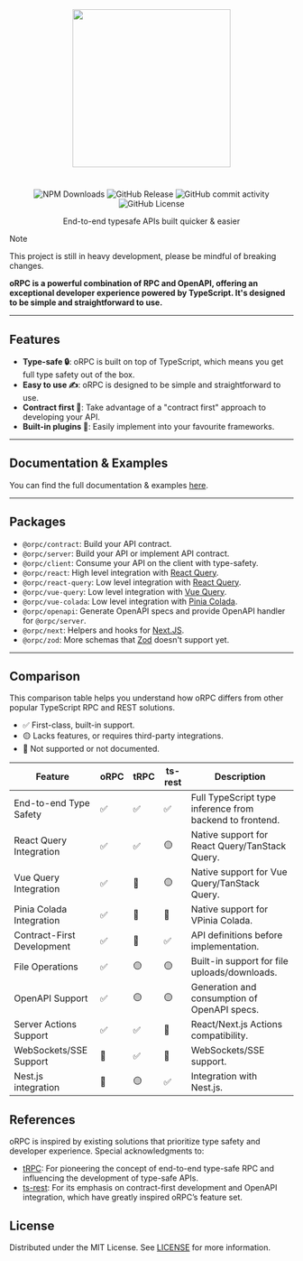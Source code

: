 <div align="center">
  <image align="center" src="./logo.webp" width=280 />
</div>

<h1></h1>

<div align="center">

![NPM Downloads](https://img.shields.io/npm/dm/%40orpc/server?logo=npm)
![GitHub Release](https://img.shields.io/github/v/release/unnoq/orpc?logo=github)
![GitHub commit activity](https://img.shields.io/github/commit-activity/m/unnoq/orpc?logo=git&logoColor=%23fff)
![GitHub License](https://img.shields.io/github/license/unnoq/orpc)

</div>

<p align="center">End-to-end typesafe APIs built quicker & easier</p>

> [!NOTE]
> This project is still in heavy development, please be mindful of breaking changes.

**oRPC is a powerful combination of RPC and OpenAPI, offering an exceptional developer experience powered by TypeScript. It's designed to be simple and straightforward to use.**

---

## Features

- **Type-safe 🔒**: oRPC is built on top of TypeScript, which means you get full type safety out of the box.
- **Easy to use ✍️**: oRPC is designed to be simple and straightforward to use.
- **Contract first 📝**: Take advantage of a "contract first" approach to developing your API.
- **Built-in plugins 🔌**: Easily implement into your favourite frameworks.

---

## Documentation & Examples

You can find the full documentation & examples [here](https://orpc.unnoq.com).

---

## Packages

- `@orpc/contract`: Build your API contract.
- `@orpc/server`: Build your API or implement API contract.
- `@orpc/client`: Consume your API on the client with type-safety.
- `@orpc/react`: High level integration with [React Query](https://tanstack.com/query/latest/docs/framework/react/overview).
- `@orpc/react-query`: Low level integration with [React Query](https://tanstack.com/query/latest/docs/framework/react/overview).
- `@orpc/vue-query`: Low level integration with [Vue Query](https://tanstack.com/query/latest/docs/framework/vue/overview).
- `@orpc/vue-colada`: Low level integration with [Pinia Colada](https://pinia-colada.esm.dev/).
- `@orpc/openapi`: Generate OpenAPI specs and provide OpenAPI handler for `@orpc/server`.
- `@orpc/next`: Helpers and hooks for [Next.JS](https://nextjs.org/).
- `@orpc/zod`: More schemas that [Zod](https://zod.dev/) doesn't support yet.

---

## Comparison

This comparison table helps you understand how oRPC differs from other popular TypeScript RPC and REST solutions.

- ✅ First-class, built-in support.
- 🟡 Lacks features, or requires third-party integrations.
- 🛑 Not supported or not documented.

| Feature                    | oRPC | tRPC | ts-rest | Description                                              |
| -------------------------- | ---- | ---- | ------- | -------------------------------------------------------- |
| End-to-end Type Safety     | ✅   | ✅   | ✅      | Full TypeScript type inference from backend to frontend. |
| React Query Integration    | ✅   | ✅   | 🟡      | Native support for React Query/TanStack Query.           |
| Vue Query Integration      | ✅   | 🛑   | 🟡      | Native support for Vue Query/TanStack Query.             |
| Pinia Colada Integration   | ✅   | 🛑   | 🛑      | Native support for VPinia Colada.                        |
| Contract-First Development | ✅   | 🛑   | ✅      | API definitions before implementation.                   |
| File Operations            | ✅   | 🟡   | 🟡      | Built-in support for file uploads/downloads.             |
| OpenAPI Support            | ✅   | 🟡   | 🟡      | Generation and consumption of OpenAPI specs.             |
| Server Actions Support     | ✅   | ✅   | 🛑      | React/Next.js Actions compatibility.                     |
| WebSockets/SSE Support     | 🛑   | ✅   | 🛑      | WebSockets/SSE support.                                  |
| Nest.js integration        | 🛑   | 🟡   | ✅      | Integration with Nest.js.                                |

## References

oRPC is inspired by existing solutions that prioritize type safety and developer experience. Special acknowledgments to:

- [tRPC](https://trpc.io): For pioneering the concept of end-to-end type-safe RPC and influencing the development of type-safe APIs.
- [ts-rest](https://ts-rest.com): For its emphasis on contract-first development and OpenAPI integration, which have greatly inspired oRPC’s feature set.

## License

Distributed under the MIT License. See [LICENSE](LICENSE) for more information.

